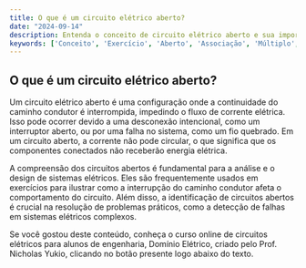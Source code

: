 ```yaml
---
title: O que é um circuito elétrico aberto?
date: "2024-09-14"
description: Entenda o conceito de circuito elétrico aberto e sua importância nos sistemas elétricos.
keywords: ['Conceito', 'Exercício', 'Aberto', 'Associação', 'Múltiplo', 'Elétrico', 'Sistema']
---
```


## O que é um circuito elétrico aberto?

Um circuito elétrico aberto é uma configuração onde a continuidade do caminho condutor é interrompida, impedindo o fluxo de corrente elétrica. Isso pode ocorrer devido a uma desconexão intencional, como um interruptor aberto, ou por uma falha no sistema, como um fio quebrado. Em um circuito aberto, a corrente não pode circular, o que significa que os componentes conectados não receberão energia elétrica.

A compreensão dos circuitos abertos é fundamental para a análise e o design de sistemas elétricos. Eles são frequentemente usados em exercícios para ilustrar como a interrupção do caminho condutor afeta o comportamento do circuito. Além disso, a identificação de circuitos abertos é crucial na resolução de problemas práticos, como a detecção de falhas em sistemas elétricos complexos.

Se você gostou deste conteúdo, conheça o curso online de circuitos elétricos para alunos de engenharia, Domínio Elétrico, criado pelo Prof. Nicholas Yukio, clicando no botão presente logo abaixo do texto.